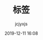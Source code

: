 ---
layout: page
title: 标签
slug: tag
date: 2019-12-11 16:08
status: publish
author: jcjyxjs
categories:
tags:
---